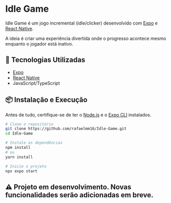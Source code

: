 # Idle Game

Idle Game é um jogo incremental (idle/clicker) desenvolvido com [Expo](https://expo.dev/) e [React Native](https://reactnative.dev/).

A ideia é criar uma experiência divertida onde o progresso acontece mesmo enquanto o jogador está inativo.

## 🚀 Tecnologias Utilizadas

- [Expo](https://expo.dev/)
- [React Native](https://reactnative.dev/)
- JavaScript/TypeScript

## 📦 Instalação e Execução

Antes de tudo, certifique-se de ter o [Node.js](https://nodejs.org) e o [Expo CLI](https://docs.expo.dev/get-started/installation/) instalados.

```bash
# Clone o repositório
git clone https://github.com/rafaelmm16/Idle-Game.git
cd Idle-Game

# Instale as dependências
npm install
# ou
yarn install

# Inicie o projeto
npx expo start
```

## ⚠️ Projeto em desenvolvimento. Novas funcionalidades serão adicionadas em breve.
